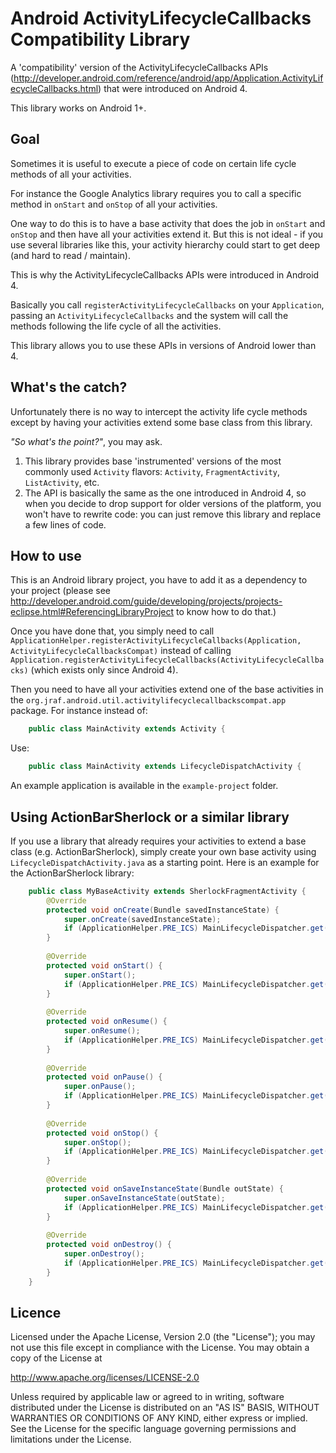 Android ActivityLifecycleCallbacks Compatibility Library
========================================================

A 'compatibility' version of the ActivityLifecycleCallbacks APIs (http://developer.android.com/reference/android/app/Application.ActivityLifecycleCallbacks.html)
that were introduced on Android 4.

This library works on Android 1+.

Goal
----

Sometimes it is useful to execute a piece of code on certain life cycle methods of all your activities.

For instance the Google Analytics library requires you to call a specific method in `onStart` and `onStop` of all your activities.

One way to do this is to have a base activity that does the job in `onStart` and `onStop` and then have all your activities extend it.
But this is not ideal - if you use several libraries like this, your activity hierarchy could start to get deep (and 
hard to read / maintain).

This is why the ActivityLifecycleCallbacks APIs were introduced in Android 4.

Basically you call `registerActivityLifecycleCallbacks` on your `Application`, passing an `ActivityLifecycleCallbacks`
and the system will call the methods following the life cycle of all the activities.

This library allows you to use these APIs in versions of Android lower than 4.

What's the catch?
-----------------

Unfortunately there is no way to intercept the activity life cycle methods except by having your activities extend some base 
class from this library.

*"So what's the point?"*, you may ask.

1. This library provides base 'instrumented' versions of the most commonly used `Activity` flavors: `Activity`, `FragmentActivity`, `ListActivity`, etc.
2. The API is basically the same as the one introduced in Android 4, so when you decide to drop support for older versions of the platform, you won't have to rewrite code: you can just remove this library and replace a few lines of code.

How to use
----------

This is an Android library project, you have to add it as a dependency to your project (please
see http://developer.android.com/guide/developing/projects/projects-eclipse.html#ReferencingLibraryProject to
know how to do that.)

Once you have done that, you simply need to call `ApplicationHelper.registerActivityLifecycleCallbacks(Application, ActivityLifecycleCallbacksCompat)`
instead of calling `Application.registerActivityLifecycleCallbacks(ActivityLifecycleCallbacks)` (which exists only since Android 4).

Then you need to have all your activities extend one of the base activities in the `org.jraf.android.util.activitylifecyclecallbackscompat.app` package.
For instance instead of:
```java
    public class MainActivity extends Activity {
```
    
Use:
```java
    public class MainActivity extends LifecycleDispatchActivity {
```

An example application is available in the `example-project` folder.

Using ActionBarSherlock or a similar library
--------------------------------------------

If you use a library that already requires your activities to extend a base class (e.g. ActionBarSherlock),
simply create your own base activity using `LifecycleDispatchActivity.java` as a starting point.
Here is an example for the ActionBarSherlock library:
```java
    public class MyBaseActivity extends SherlockFragmentActivity {
        @Override
        protected void onCreate(Bundle savedInstanceState) {
            super.onCreate(savedInstanceState);
            if (ApplicationHelper.PRE_ICS) MainLifecycleDispatcher.get().onActivityCreated(this, savedInstanceState);
        }
    
        @Override
        protected void onStart() {
            super.onStart();
            if (ApplicationHelper.PRE_ICS) MainLifecycleDispatcher.get().onActivityStarted(this);
        }
    
        @Override
        protected void onResume() {
            super.onResume();
            if (ApplicationHelper.PRE_ICS) MainLifecycleDispatcher.get().onActivityResumed(this);
        }
    
        @Override
        protected void onPause() {
            super.onPause();
            if (ApplicationHelper.PRE_ICS) MainLifecycleDispatcher.get().onActivityPaused(this);
        }
    
        @Override
        protected void onStop() {
            super.onStop();
            if (ApplicationHelper.PRE_ICS) MainLifecycleDispatcher.get().onActivityStopped(this);
        }
    
        @Override
        protected void onSaveInstanceState(Bundle outState) {
            super.onSaveInstanceState(outState);
            if (ApplicationHelper.PRE_ICS) MainLifecycleDispatcher.get().onActivitySaveInstanceState(this, outState);
        }
    
        @Override
        protected void onDestroy() {
            super.onDestroy();
            if (ApplicationHelper.PRE_ICS) MainLifecycleDispatcher.get().onActivityDestroyed(this);
        }
    }
```

Licence
-------

Licensed under the Apache License, Version 2.0 (the "License");
you may not use this file except in compliance with the License.
You may obtain a copy of the License at

http://www.apache.org/licenses/LICENSE-2.0

Unless required by applicable law or agreed to in writing, software
distributed under the License is distributed on an "AS IS" BASIS,
WITHOUT WARRANTIES OR CONDITIONS OF ANY KIND, either express or implied.
See the License for the specific language governing permissions and
limitations under the License.
